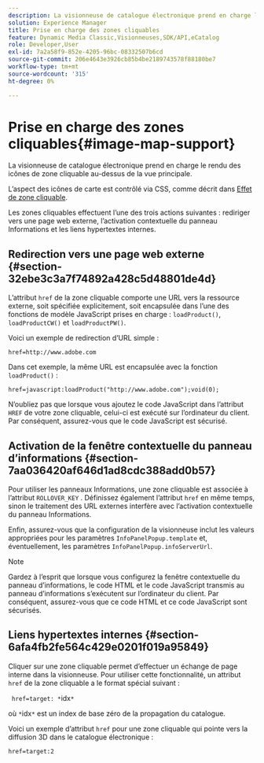 ```yaml
---
description: La visionneuse de catalogue électronique prend en charge le rendu des icônes de zone cliquable au-dessus de la vue principale.
solution: Experience Manager
title: Prise en charge des zones cliquables
feature: Dynamic Media Classic,Visionneuses,SDK/API,eCatalog
role: Developer,User
exl-id: 7a2a58f9-852e-4205-96bc-08332507b6cd
source-git-commit: 206e4643e3926cb85b4be2189743578f88180be7
workflow-type: tm+mt
source-wordcount: '315'
ht-degree: 0%

---
```


# Prise en charge des zones cliquables{#image-map-support}

La visionneuse de catalogue électronique prend en charge le rendu des icônes de zone cliquable au-dessus de la vue principale.

L’aspect des icônes de carte est contrôlé via CSS, comme décrit dans [Effet de zone cliquable](../../c-html5-s7-aem-asset-viewers/c-html5-20-ecatalog-viewer-about/c-html5-20-ecatalog-viewer-customizingviewer/r-html5-ecatalog-viewer-20-customize-imagemapeffect.md#reference-261df27d1ed145c882b26b88e33a0289).

Les zones cliquables effectuent l’une des trois actions suivantes : rediriger vers une page web externe, l’activation contextuelle du panneau Informations et les liens hypertextes internes.

## Redirection vers une page web externe {#section-32ebe3c3a7f74892a428c5d48801de4d}

L’attribut `href` de la zone cliquable comporte une URL vers la ressource externe, soit spécifiée explicitement, soit encapsulée dans l’une des fonctions de modèle JavaScript prises en charge : `loadProduct()`, `loadProductCW()` et `loadProductPW()`.

Voici un exemple de redirection d’URL simple :

`href=http://www.adobe.com`

Dans cet exemple, la même URL est encapsulée avec la fonction `loadProduct()` :

`href=javascript:loadProduct("http://www.adobe.com");void(0);`

N’oubliez pas que lorsque vous ajoutez le code JavaScript dans l’attribut `HREF` de votre zone cliquable, celui-ci est exécuté sur l’ordinateur du client. Par conséquent, assurez-vous que le code JavaScript est sécurisé.

## Activation de la fenêtre contextuelle du panneau d’informations {#section-7aa036420af646d1ad8cdc388add0b57}

Pour utiliser les panneaux Informations, une zone cliquable est associée à l’attribut `ROLLOVER_KEY` . Définissez également l’attribut `href` en même temps, sinon le traitement des URL externes interfère avec l’activation contextuelle du panneau Informations.

Enfin, assurez-vous que la configuration de la visionneuse inclut les valeurs appropriées pour les paramètres `InfoPanelPopup.template` et, éventuellement, les paramètres `InfoPanelPopup.infoServerUrl`.

>[!NOTE]
>
>Gardez à l’esprit que lorsque vous configurez la fenêtre contextuelle du panneau d’informations, le code HTML et le code JavaScript transmis au panneau d’informations s’exécutent sur l’ordinateur du client. Par conséquent, assurez-vous que ce code HTML et ce code JavaScript sont sécurisés.

## Liens hypertextes internes {#section-6afa4fb2fe564c429e0201f019a95849}

Cliquer sur une zone cliquable permet d’effectuer un échange de page interne dans la visionneuse. Pour utiliser cette fonctionnalité, un attribut `href` de la zone cliquable a le format spécial suivant :

` href=target: *`idx`*`

où `*`idx`*` est un index de base zéro de la propagation du catalogue.

Voici un exemple d’attribut `href` pour une zone cliquable qui pointe vers la diffusion 3D dans le catalogue électronique :

`href=target:2`
